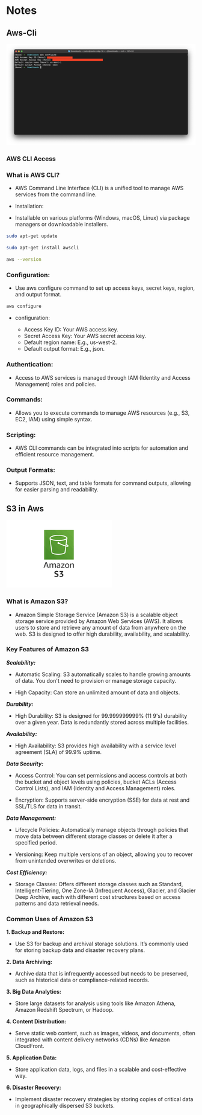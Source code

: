 # Notes

## Aws-Cli

<img src="./images/aws_cli.png">


### AWS CLI Access

### What is AWS CLI?

+ AWS Command Line Interface (CLI) is a unified tool to manage AWS services from the command line.

+ Installation:

+  Installable on various platforms (Windows, macOS, Linux) via package managers or downloadable installers.

```sh
sudo apt-get update
```

```sh
sudo apt-get install awscli
```

```sh
aws --version
```


### Configuration:

+ Use aws configure command to set up access keys, secret keys, region, and output format.

```sh
aws configure
```

+ configuration:

    + Access Key ID: Your AWS access key.
    + Secret Access Key: Your AWS secret access key.
    + Default region name: E.g., us-west-2.
    + Default output format: E.g., json.


### Authentication:

+ Access to AWS services is managed through IAM (Identity and Access Management) roles and policies.

### Commands:

+ Allows you to execute commands to manage AWS resources (e.g., S3, EC2, IAM) using simple syntax.

### Scripting:

+ AWS CLI commands can be integrated into scripts for automation and efficient resource management.

### Output Formats:

+ Supports JSON, text, and table formats for command outputs, allowing for easier parsing and readability.



## S3 in Aws

<img src="./images/bucket.png">

<br>

### What is Amazon S3?

+ Amazon Simple Storage Service (Amazon S3) is a scalable object storage service provided by Amazon Web Services (AWS). It allows users to store and retrieve any amount of data from anywhere on the web. S3 is designed to offer high durability, availability, and scalability.

### Key Features of Amazon S3

***Scalability:***


+ Automatic Scaling: S3 automatically scales to handle growing amounts of data. You don't need to provision or manage storage capacity.

+ High Capacity: Can store an unlimited amount of data and objects.

***Durability:***

+ High Durability: S3 is designed for 99.999999999% (11 9's) durability over a given year. Data is redundantly stored across multiple facilities.

***Availability:***

+ High Availability: S3 provides high availability with a service level agreement (SLA) of 99.9% uptime.

***Data Security:***


+ Access Control: You can set permissions and access controls at both the bucket and object levels using policies, bucket ACLs (Access Control Lists), and IAM (Identity and Access Management) roles.

+ Encryption: Supports server-side encryption (SSE) for data at rest and SSL/TLS for data in transit.

***Data Management:***


+ Lifecycle Policies: Automatically manage objects through policies that move data between different storage classes or delete it after a specified period.

+ Versioning: Keep multiple versions of an object, allowing you to recover from unintended overwrites or deletions.

***Cost Efficiency:***

+ Storage Classes: Offers different storage classes such as Standard, Intelligent-Tiering, One Zone-IA (Infrequent Access), Glacier, and Glacier Deep Archive, each with different cost structures based on access patterns and data retrieval needs.



### Common Uses of Amazon S3

**1. Backup and Restore:**

+ Use S3 for backup and archival storage solutions. It’s commonly used for storing backup data and disaster recovery plans.

**2. Data Archiving:**

+ Archive data that is infrequently accessed but needs to be preserved, such as historical data or compliance-related records.

**3. Big Data Analytics:**

+ Store large datasets for analysis using tools like Amazon Athena, Amazon Redshift Spectrum, or Hadoop.

**4. Content Distribution:**

+ Serve static web content, such as images, videos, and documents, often integrated with content delivery networks (CDNs) like Amazon CloudFront.

**5. Application Data:**

+ Store application data, logs, and files in a scalable and cost-effective way.

**6. Disaster Recovery:**

+ Implement disaster recovery strategies by storing copies of critical data in geographically dispersed S3 buckets.

